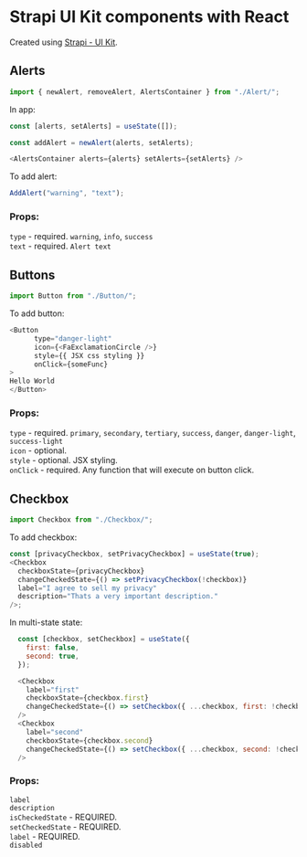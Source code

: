 # Strapi UI Kit components with React

Created using [Strapi - UI Kit](https://www.figma.com/community/file/1050701975985000987).

## Alerts

```js
import { newAlert, removeAlert, AlertsContainer } from "./Alert/";
```

In app:

```js
const [alerts, setAlerts] = useState([]);
```

```js
const addAlert = newAlert(alerts, setAlerts);
```

```js
<AlertsContainer alerts={alerts} setAlerts={setAlerts} />
```

To add alert:

```js
AddAlert("warning", "text");
```

### Props:

`type` - required. `warning`, `info`, `success`<br>
`text` - required. `Alert text`<br>

## Buttons

```js
import Button from "./Button/";
```

To add button:

```js
<Button
      type="danger-light"
      icon={<FaExclamationCircle />}
      style={{ JSX css styling }}
      onClick={someFunc}
>
Hello World
</Button>
```

### Props:

`type` - required. `primary`, `secondary`, `tertiary`, `success`, `danger`, `danger-light`, `success-light`<br>
`icon` - optional. <br>
`style` - optional. JSX styling. <br>
`onClick` - required. Any function that will execute on button click.

## Checkbox

```js
import Checkbox from "./Checkbox/";
```

To add checkbox:

```js
const [privacyCheckbox, setPrivacyCheckbox] = useState(true);
<Checkbox
  checkboxState={privacyCheckbox}
  changeCheckedState={() => setPrivacyCheckbox(!checkbox)}
  label="I agree to sell my privacy"
  description="Thats a very important description."
/>;
```

In multi-state state:

```js
  const [checkbox, setCheckbox] = useState({
    first: false,
    second: true,
  });

  <Checkbox
    label="first"
    checkboxState={checkbox.first}
    changeCheckedState={() => setCheckbox({ ...checkbox, first: !checkbox.first })}
  />
  <Checkbox
    label="second"
    checkboxState={checkbox.second}
    changeCheckedState={() => setCheckbox({ ...checkbox, second: !checkbox.second })}
  />
```

### Props:

`label` <br>
`description` <br>
`isCheckedState` - REQUIRED. <br>
`setCheckedState` - REQUIRED.<br>
`label` - REQUIRED.<br>
`disabled` <br>
